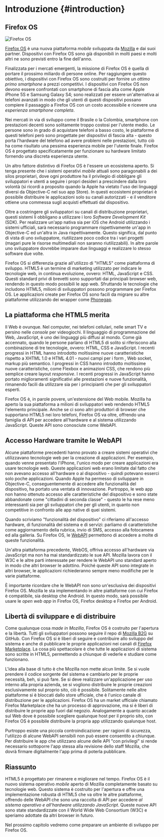 # Introduzione {#introduction}

## Firefox OS

![Firefox OS](images/originals/firefox_os_simulator.png)

[Firefox OS](http://www.mozilla.org/firefox/os/) è una nuova piattaforma *mobile* sviluppata da [Mozilla](http://mozilla.org) e dai suoi partner. Dispositivi con Firefox OS sono già disponibili in molti paesi e molti altri ne sono previsti entro la fine dell'anno.

Finalizzata per i mercati emergenti, la missione di Firefox OS è quella di portare il prossimo miliardo di persone online. Per raggiungere questo obiettivo, i dispositivi con Firefox OS sono costruiti per fornire un *ottimo primo smartphone* a prezzi competitivi. I dispositivi con Firefox OS non devono essere confrontati con smartphone di fascia alta come Apple iPhone 5S e Samsung Galaxy S4; sono realizzati per essere un'alternativa ai telefoni avanzati in modo che gli utenti di questi dispositivi possano compiere il passaggio a Firefox OS con un costo accessibile e ricevere una *esperienza smartphone completa*.

Nei mercati in via di sviluppo come il Brasile o la Colombia, smartphone con prestazioni decenti sono solitamente troppo costosi per l'utente medio. Le persone sono in grado di acquistare telefoni a basso costo, le piattaforme di questi telefoni però sono progettate per dispositivi di fascia alta - questo porta l'hardware del telefono ad avere problemi nelle prestazioni, tutto ciò ha come risultato una pessima esperienza mobile per l'utente finale. Firefox OS è progettato specificatamente per funzionare su hardware limitato fornendo una discreta esperienza utente. 

Un altro fattore distintivo di Firefox OS è l'essere un ecosistema aperto. Si tenga presente che i sistemi operativi *mobile* attuali sono paragonabili a dei silos proprietari, dove ogni produttore ha il privilegio di obbligare gli sviluppatori e utenti a seguire i propri desideri a prescindere dalla loro volontà (si ricordi a proposito quando la Apple ha vietato l'uso dei linguaggi diversi da Objective-C nel suo app Store). In questi ecosistemi proprietari è possibile distribuire le applicazioni solo su canali autorizzati - e il venditore ottiene una commessa sugli acquisti effettuati dal dispositivo.

Oltre a costringere gli sviluppatori su canali di distribuzione proprietari, questi sistemi li obbligano a utilizzare i loro *Software Development Kit* (SDK). Per realizzare un'app nativa sia per iOS che Android utilizzando i sistemi ufficiali, sarà necessario programmare rispettivamente un'app in Objective-C ed un'altra in Java rispettivamente. Questo significa, dal punto di vista di uno sviluppatore, riutilizzare poco codice tra i vari progetti (magari pure le risorse multimediali non saranno riutilizzabili). In altre parole uno sviluppatore dovrebbe imparare due linguaggi e realizzare lo stesso software due volte. 

Firefox OS si differenzia grazie all'utilizzo di "HTML5" come piattaforma di sviluppo. HTML5 è un termine di marketing utilizzato per indicare le tecnologie web, in continua evoluzione, ovvero: HTML, JavaScript e CSS. Questi standard privi di brevetti sono supportati dai principali browser web, rendendo in questo modo possibili le app web. Sfruttando le tecnologie che includono HTML5, milioni di sviluppatori possono programmare per Firefox OS. Le applicazioni create per Firefox OS sono facili da migrare su altre piattaforme utilizzando dei wrapper come [Phonegap](http://phonegap.com).

## La piattaforma che HTML5 merita

Il Web è ovunque. Nel computer, nei telefoni cellulari, nelle smart TV e persino nelle *console* per videogiochi. Il linguaggio di programmazione del Web, JavaScript, è uno dei linguaggi più diffusi al mondo. Come già accennato, quando le persone parlano di HTML5 di solito si riferiscono alla combinazione di tre tecnologie, ovvero: HTML, CSS e JavaScript. I recenti progressi in HTML hanno introdotto moltissime nuove caratteristiche rispetto a XHTML 1.0 e HTML 4.01 - nuovi campi per i form , Web socket, markup più semantico. I progressi in CSS hanno introdotto moltissime nuove caratteristiche, come Flexbox e animazioni CSS, che rendono più semplice creare layout *responsive*. I recenti progressi in JavaScript hanno portato miglioramenti significativi alle prestazioni e nuove funzionalità, rimanendo facili da utilizzare sia per i principianti che per gli sviluppatori esperti.

Firefox OS è, in parole povere, un'estensione del Web mobile. Mozilla ha aperto la sua piattaforma a milioni di sviluppatori web rendendo HTML5 l'elemento principale. Anche se ci sono altri produttori di browser che supportano HTML5 nei loro telefoni, Firefox OS va oltre, offrendo una famiglia di API per accedere all'hardware e al sistema utilizzando JavaScript. Queste API sono conosciute come WebAPI.

## Accesso Hardware tramite le WebAPI

Alcune piattaforme precedenti hanno provato a creare sistemi operativi che utilizzavano tecnologie web per la creazione di applicazioni. Per esempio, quando venne presentato l'iPhone, l'unico modo per creare applicazioni era usare tecnologie web. Queste applicazioni web erano limitate dal fatto che non avevano accesso all'hardware o al dispositivo - quindi potevano esserci solo poche applicazioni. Quando Apple ha permesso di sviluppare in Objective-C, conseguentemente di accedere alle funzionalità del dispositivo, ha portato una ventata di innovazione. Purtroppo, le web app non hanno ottenuto accesso alle caratteristiche del dispositivo e sono state abbandonate come "cittadini di seconda classe" - questo le ha rese meno interessanti sia per gli sviluppatori che per gli utenti, in quanto non competitive in confronto alle app native di quei sistemi.

Quando scriviamo "funzionalità del dispositivo" ci riferiamo all'accesso hardware, di funzionalità del sistema e di servizi: parliamo di caratteristiche come aggiornamento della rubrica, invio di SMS, accesso alla fotocamera ed alla galleria. Su Firefox OS, le [WebAPI](https://wiki.mozilla.org/WebAPI) permettono di accedere a molte di queste funzionalità. 

Un'altra piattaforma precedente, WebOS, offriva accesso all'hardware via JavaScript ma non ha mai standardizzato le sue API. Mozilla lavora con il W3C e le altre parti interessate per rendere le WebAPI uno standard aperto in modo che altri browser le adottino. Poiché queste API sono integrate in altri browser, le applicazioni richiederanno sempre meno modifiche per le varie piattaforme.

È importante ricordare che le WebAPI non sono un'esclusiva dei dispositivi Firefox OS. Mozilla le sta implementando in altre piattaforme con cui Firefox è compatibile, sia desktop che Android. In questo modo, sarà possibile usare le *open web app* in Firefox OS, Firefox desktop e Firefox per Android.

## Libertà di sviluppare e di distribuire

Come qualunque cosa *made in Mozilla*, Firefox OS è costruito per l'apertura e la libertà. Tutti gli sviluppatori possono seguire il repo di [Mozilla B2G](https://github.com/mozilla-b2g/B2G) su GitHub. Con Firefox OS si è liberi di seguire e contribuire allo sviluppo del sistema e anche di pubblicare le proprie applicazioni nei canali di [Firefox Marketplace](https://marketplace.firefox.com/). La cosa più spettacolare è che tutte le applicazioni di sistema sono scritte in HTML5, permettendo a chiunque di vederle e studiare come funzionano.

L'idea alla base di tutto è che Mozilla non mette alcun limite. Se si vuole prendere il codice sorgente del sistema e cambiarlo per le proprie necessità, beh, si può fare. Se si deve realizzare un'applicazione per uso interno alla propria azienda, se si vogliono distribuire le proprie creazioni esclusivamente sul proprio sito, ciò è possibile. Solitamente nelle altre piattaforme si è bloccati dallo store ufficiale, che è l'unico canale di distribuzione per le applicazioni. Firefox OS ha un market ufficiale chiamato Firefox Marketplace che ha un processo di approvazione, ma si è liberi di distribuire le proprie app fuori dal negozio. Analogamente a quanto accade sul Web dove è possibile scegliere qualunque host per il proprio sito, con Firefox OS è possibile distribuire la propria app utilizzando qualunque host.

Purtroppo esiste una piccola controindicazione: per ragioni di sicurezza, l'utilizzo di alcune WebAPI sensibili non può essere consentito a chiunque. Per distribuire le app che utilizzano alcune delle API "con privilegi" si rende necessario sottoporre l'app stessa alla revisione dello staff Mozilla, che dovrà firmare digitalmente l'app prima di poterla pubblicare.

## Riassunto

HTML5 è progettato per rimanere e migliorare nel tempo. Firefox OS è il nuovo sistema operativo *mobile* aperto di Mozilla completamente basato su tecnologie web. Questo sistema è costruito per l'apertura e offre una implementazione robusta di HTML5 che va oltre le altre piattaforme, offrendo delle WebAPI che sono una raccolta di API per accedere *al sistema operativo e all'hardware utilizzando JavaScript*. Queste nuove API sono state standardizzate con il World Wide Web Consortium (W3C) e speriamo adottate da altri browser in futuro.

Nel prossimo capitolo vedremo come preparare un ambiente di sviluppo per Firefox OS. 
